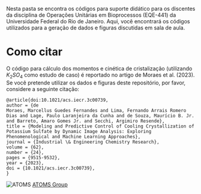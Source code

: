 Nesta pasta se encontra os códigos para suporte didático para os discentes da disciplina de Operações Unitárias em Bioprocessos (EQE-441) da Universidade Federal do Rio de Janeiro. Aqui, você encontrará os códigos utilizados para a geração de dados e figuras discutidas em sala de aula.

# Como citar
O código para cálculo dos momentos e cinética de cristalização (utilizando $K_2SO_4$ como estudo de caso) é reportado no artigo de Moraes et al. (2023). Se você pretende utilizar os dados e figuras deste repositório, por favor, considere a seguinte citação:

```
@article{doi:10.1021/acs.iecr.3c00739,
author = {de
Moraes, Marcellus Guedes Fernandes and Lima, Fernando Arrais Romero Dias and Lage, Paulo Laranjeira da Cunha and de Souza, Maurício B. Jr. and Barreto, Amaro Gomes Jr. and Secchi, Argimiro Resende},
title = {Modeling and Predictive Control of Cooling Crystallization of Potassium Sulfate by Dynamic Image Analysis: Exploring Phenomenological and Machine Learning Approaches},
journal = {Industrial \& Engineering Chemistry Research},
volume = {62},
number = {24},
pages = {9515-9532},
year = {2023},
doi = {10.1021/acs.iecr.3c00739},
}
```

![ATOMS](https://static.wixstatic.com/media/52a33c_ad1448942345475193f42b50b6c45804~mv2.png/v1/crop/x_0,y_0,w_289,h_275/fill/w_52,h_49,al_c,q_85,usm_0.66_1.00_0.01,enc_auto/logo%20atoms%20bolinha.png) [ATOMS Group](https://atomsufrj.wixsite.com/home)

